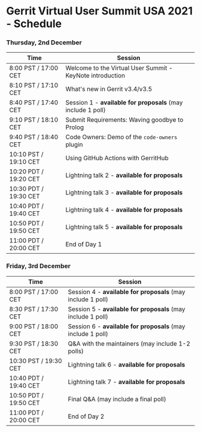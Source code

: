 # Gerrit Virtual User Summit USA 2021 - Schedule

### Thursday, 2nd December

| Time                  | Session                                                      |
|-----------------------|--------------------------------------------------------------|
|  8:00 PST / 17:00 CET | Welcome to the Virtual User Summit - KeyNote introduction    |
|  8:10 PST / 17:10 CET | What's new in Gerrit v3.4/v3.5                               |
|  8:40 PST / 17:40 CET | Session 1 - __available for proposals__ (may include 1 poll) |
|  9:10 PST / 18:10 CET | Submit Requirements: Waving goodbye to Prolog                |
|  9:40 PST / 18:40 CET | Code Owners: Demo of the `code-owners` plugin                |
| 10:10 PST / 19:10 CET | Using GitHub Actions with GerritHub                          |
| 10:20 PDT / 19:20 CET | Lightning talk 2 - __available for proposals__               |
| 10:30 PDT / 19:30 CET | Lightning talk 3 - __available for proposals__               |
| 10:40 PDT / 19:40 CET | Lightning talk 4 - __available for proposals__               |
| 10:50 PDT / 19:50 CET | Lightning talk 5 - __available for proposals__               |
| 11:00 PDT / 20:00 CET | End of Day 1                                                 |

### Friday, 3rd December

| Time                  | Session                                                      |
|-----------------------|--------------------------------------------------------------|
|  8:00 PST / 17:00 CET | Session 4 - __available for proposals__ (may include 1 poll) |
|  8:30 PST / 17:30 CET | Session 5 - __available for proposals__ (may include 1 poll) |
|  9:00 PST / 18:00 CET | Session 6 - __available for proposals__ (may include 1 poll) |
|  9:30 PST / 18:30 CET | Q&A with the maintainers (may include 1-2 polls)             |
| 10:30 PST / 19:30 CET | Lightning talk 6 - __available for proposals__               |
| 10:40 PDT / 19:40 CET | Lightning talk 7 - __available for proposals__               |
| 10:50 PDT / 19:50 CET | Final Q&A  (may include a final poll)                        |
| 11:00 PDT / 20:00 CET | End of Day 2                                                 |
